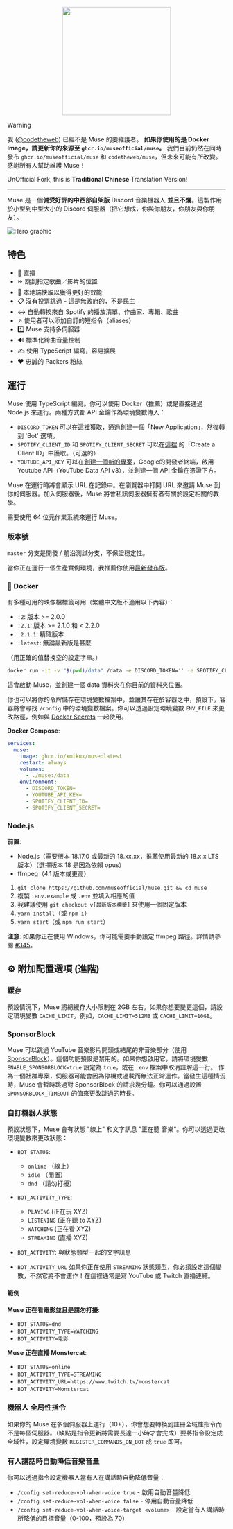 <p align="center">
  <img width="250" height="250" src="https://raw.githubusercontent.com/museofficial/muse/master/.github/logo.png">
</p>

> [!WARNING]
> 我 ([@codetheweb](https://github.com/codetheweb)) 已經不是 Muse 的要維護者。 **如果你使用的是 Docker Image，請更新你的來源至 `ghcr.io/museofficial/muse`。** 我們目前仍然在同時發布 `ghcr.io/museofficial/muse` 和 `codetheweb/muse`，但未來可能有所改變。
> 感謝所有人幫助維護 Muse！

UnOfficial Fork, this is **Traditional Chinese** Translation Version!

------

Muse 是一個**備受好評的中西部自架版** Discord 音樂機器人 **並且不爛**。這製作用於小型到中型大小的 Discord 伺服器（把它想成，你與你朋友，你朋友與你朋友）。

![Hero graphic](.github/hero.png)

## 特色

- 🎥 直播
- ⏩ 跳到指定歌曲／影片的位置
- 💾 本地端快取以獲得更好的效能
- 📋 沒有投票跳過 - 這是無政府的，不是民主
- ↔️ 自動轉換來自 Spotify 的播放清單、作曲家、專輯、歌曲
- ↗️ 使用者可以添加自訂的短指令（aliases）
- 1️⃣ Muse 支持多伺服器
- 🔊 標準化跨曲音量控制
- ✍️ 使用 TypeScript 編寫，容易擴展
- ❤️ 忠誠的 Packers 粉絲

## 運行

Muse 使用 TypeScript 編寫。你可以使用 Docker（推薦）或是直接通過 Node.js 來運行。兩種方式都 API 金鑰作為環境變數傳入：

- `DISCORD_TOKEN` 可以在[這裡](https://discordapp.com/developers/applications)獲取，通過創建一個「New Application」，然後轉到 'Bot' 選項。
- `SPOTIFY_CLIENT_ID` 和 `SPOTIFY_CLIENT_SECRET` 可以在[這裡](https://developer.spotify.com/dashboard/applications) 的「Create a Client ID」中獲取。（可選的）
- `YOUTUBE_API_KEY` 可以在[創建一個新的專案](https://console.developers.google.com)，Google的開發者終端，啟用 Youtube API（YouTube Data API v3），並創建一個 API 金鑰在憑證下方。

Muse 在運行時將會顯示 URL 在記錄中。在瀏覽器中打開 URL 來邀請 Muse 到你的伺服器。加入伺服器後，Muse 將會私訊伺服器擁有者有關於設定相關的教學。

需要使用 64 位元作業系統來運行 Muse。

### 版本號

`master` 分支是開發 / 前沿測試分支，不保證穩定性。

當你正在運行一個生產實例環境，我推薦你使用[最新發布版](https://github.com/museofficial/muse/releases/)。

### 🐳 Docker

有多種可用的映像檔標籤可用（繁體中文版不適用以下內容）：
- `:2`: 版本 >= 2.0.0
- `:2.1`: 版本 >= 2.1.0 和 < 2.2.0
- `:2.1.1`: 精確版本
- `:latest`: 無論最新版是甚麼

（用正確的值替換空的設定字串。）

```bash
docker run -it -v "$(pwd)/data":/data -e DISCORD_TOKEN='' -e SPOTIFY_CLIENT_ID='' -e SPOTIFY_CLIENT_SECRET='' -e YOUTUBE_API_KEY='' ghcr.io/xmikux/muse:latest
```

這會啟動 Muse，並創建一個 data 資料夾在你目前的資料夾位置。

你也可以將你的令牌儲存在環境變數檔案中，並讓其存在於容器之中，預設下，容器將會尋找 `/config` 中的環境變數檔案。你可以透過設定環境變數 `ENV_FILE` 來更改路徑，例如與 [Docker Secrets](https://docs.docker.com/engine/swarm/secrets/) 一起使用。 

**Docker Compose**:

```yaml
services:
  muse:
    image: ghcr.io/xmikux/muse:latest
    restart: always
    volumes:
      - ./muse:/data
    environment:
      - DISCORD_TOKEN=
      - YOUTUBE_API_KEY=
      - SPOTIFY_CLIENT_ID=
      - SPOTIFY_CLIENT_SECRET=
```

### Node.js

**前置**:
* Node.js（需要版本 18.17.0 或最新的 18.xx.xx，推薦使用最新的 18.x.x LTS 版本）（選擇版本 18 是因為依賴 opus）
* ffmpeg（4.1 版本或更高）

1. `git clone https://github.com/museofficial/muse.git && cd muse`
2. 複製 `.env.example` 成 `.env` 並填入相應的值
3. 我建議使用 `git checkout v[最新版本標籤]` 來使用一個固定版本
4. `yarn install`（或 `npm i`）
5. `yarn start`（或 `npm run start`）

**注意**: 如果你正在使用 Windows，你可能需要手動設定 ffmpeg 路徑。詳情請參閱 [#345](https://github.com/museofficial/muse/issues/345)。

## ⚙️ 附加配置選項 (進階)

### 緩存

預設情況下，Muse 將總緩存大小限制在 2GB 左右。如果你想要變更這個，請設定環境變數 `CACHE_LIMIT`。例如，`CACHE_LIMIT=512MB` 或 `CACHE_LIMIT=10GB`。

### SponsorBlock

Muse 可以跳過 YouTube 音樂影片開頭或結尾的非音樂部分（使用 [SponsorBlock](https://sponsor.ajay.app/)）。這個功能預設是禁用的。如果你想啟用它，請將環境變數 `ENABLE_SPONSORBLOCK=true` 設定為 `true`，或在 `.env` 檔案中取消註解這一行。
作為一個社群專案，伺服器可能會因為停機或過載而無法正常運作。當發生這種情況時，Muse 會暫時跳過對 SponsorBlock 的請求幾分鐘。你可以通過設置 `SPONSORBLOCK_TIMEOUT` 的值來更改跳過的時長。

### 自訂機器人狀態

預設狀態下，Muse 會有狀態 "線上" 和文字訊息 "正在聽 音樂"。你可以透過更改環境變數來更改狀態：

- `BOT_STATUS`:
  - `online` （線上）
  - `idle` （閒置）
  - `dnd` （請勿打擾）

- `BOT_ACTIVITY_TYPE`:
  - `PLAYING` (正在玩 XYZ)
  - `LISTENING` (正在聽 to XYZ)
  - `WATCHING` (正在看 XYZ)
  - `STREAMING` (直播 XYZ)

- `BOT_ACTIVITY`: 與狀態類型一起的文字訊息

- `BOT_ACTIVITY_URL` 如果你正在使用 `STREAMING` 狀態類型，你必須設定這個變數，不然它將不會運作！在這裡通常是寫 YouTube 或 Twitch 直播連結。

#### 範例

**Muse 正在看電影並且是請勿打擾**:
- `BOT_STATUS=dnd`
- `BOT_ACTIVITY_TYPE=WATCHING`
- `BOT_ACTIVITY=電影`

**Muse 正在直播 Monstercat**:
- `BOT_STATUS=online`
- `BOT_ACTIVITY_TYPE=STREAMING`
- `BOT_ACTIVITY_URL=https://www.twitch.tv/monstercat`
- `BOT_ACTIVITY=Monstercat`

### 機器人 全局性指令

如果你的 Muse 在多個伺服器上運行（10+），你會想要轉換到註冊全域性指令而不是每個伺服器。（缺點是指令更新將需要長達一小時才會完成）要將指令設定成全域性，設定環境變數 `REGISTER_COMMANDS_ON_BOT` 成 `true` 即可。

### 有人講話時自動降低音樂音量

你可以透過指令設定機器人當有人在講話時自動降低音量：

- `/config set-reduce-vol-when-voice true` - 啟用自動音量降低
- `/config set-reduce-vol-when-voice false` - 停用自動音量降低
- `/config set-reduce-vol-when-voice-target <volume>` - 設定當有人講話時所降低的目標音量（0-100，預設為 70）
